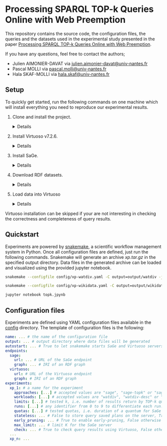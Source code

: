 # Processing SPARQL TOP-k Queries Online with Web Preemption

This repository contains the source code, the configuration files, the queries and the datasets used in the experimental study presented in the paper [Processing SPARQL TOP-k Queries Online with Web Preemption](...).

If you have any questions, feel free to contact the authors;
- Julien AIMONIER-DAVAT via julien.aimonier-davat@univ-nantes.fr
- Pascal MOLLI via pascal.molli@univ-nantes.fr
- Hala SKAF-MOLLI via hala.skaf@univ-nantes.fr

## Setup

To quickly get started, run the following commands on one machine which will install everything you need to reproduce our experimental results.

1. Clone and install the project.
    
    <details>
    <summary>Details</summary>
    <br>

    ```bash
    git clone https://github.com/momo54/sage-orderby-experiment.git topk
    cd topk

    conda env create -f environment.yml
    conda activate topk
    ```

    </details>


2. Install Virtuoso v7.2.6.
    
    <details>
    <summary>Details</summary>
    <br>

    ```bash
    wget https://github.com/openlink/virtuoso-opensource/releases/download/v7.2.6.1/virtuoso-opensource-7.2.6.tar.gz
    tar -zxvf virtuoso-opensource-7.2.6.tar.gz

    cd virtuoso-opensource-7.2.6
    ./configure
    make
    make install
    ```
  
    To run the experiments, the bin directory of Virtuoso must be defined in your PATH variable.

    </details>
    

3. Install SaGe.
    
    <details>
    <summary>Details</summary>
    <br>

    ```bash
    # In the main directory of the github repository
    git clone https://github.com/sage-org/sage-engine.git

    cd sage-engine
    git checkout topk-xp
    
    poetry install --extras "hdt"
    ```

    </details>
    

4. Download RDF datasets.
    
    <details>
    <summary>Details</summary>
    <br>

    ```bash
    # In the main directory of the github repository
    wget nas.jadserver.fr/thesis/xp/topk.tar.gz
    tar -zxvf topk.tar.gz
    ```

    </details>
    
    
5. Load data into Virtuoso

    <details>
    <summary>Details</summary>
    <br>

    ```bash
    isql "EXEC=ld_dir('datasets', '*.nt', 'http://example.com/datasets/default');"
    isql "EXEC=rdf_loader_run();"
    isql "EXEC=checkpoint;"
    ```
  
    </details>
    
Virtuoso installation can be skipped if your are not interesting in checking the correctness and completeness of query results.

## Quickstart

Experiments are powered by [snakemake](https://snakemake.readthedocs.io/en/stable), a scientific workflow management system in Python. Once all configuration files are defined, just run the following commands. Snakemake will generate an archive *xp.tar.gz* in the specified output directory. Data files in the generated archive can be loaded and visualized using the provided jupyter notebook.

```bash
snakemake --configfile config/xp-watdiv.yaml -C output=output/watdiv -j1

snakemake --configfile config/xp-wikidata.yaml -C output=output/wikidata -j1

jupyter notebook topk.jpynb
```

## Configuration files

Experiments are defined using YAML configuration files available in the [config](config) directory. The template of configuration files is the following:

```yaml
name: ... # the name of the configuration file
output: ... # output directory where data files will be generated
autostart: ... # True to let snakemake starts SaGe and Virtuoso servers, False otherwise
endpoints:
  sage:
    url: ... # URL of the SaGe endpoint
    graph: ... # IRI of an RDF graph
  virtuoso:
    url: # URL of the Virtuoso endpoint
    graph: # IRI of an RDF graph
experiments:
  xp_1: # a name for the experiment
    approaches: [...] # accepted values are "sage", "sage-topk" or "sage-partial-topk"
    workloads: [...] # accepted values are "watdiv", "watdiv-desc" or "wikidata"
    limits: [...] # tested k, i.e. number of results return by TOP-k queries
    runs: [...] # any identifier from 0 to 9 to differentiate each run. The mean of the runs will be computed later...
    quotas: [...] # tested quotas, i.e. duration of a quantum for SaGe
    stateless: ... # False to store query saved plans on the server, True otherwise
    early_pruning: ... # True to enable early-pruning, False otherwise
    max_limit: ... # limit K for the SaGe server
    check: ... # True to check query results using Virtuoso, False otherwise
  ...
  xp_n: ...
```